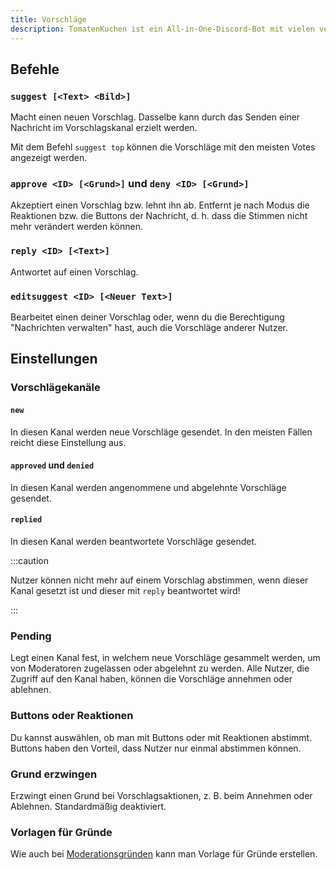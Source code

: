 ```yaml
---
title: Vorschläge
description: TomatenKuchen ist ein All-in-One-Discord-Bot mit vielen verschiedenen Funktionen. Gibt Hinweise zur Verwendung des Vorschlagssystems
---
```


## Befehle

### `suggest [<Text> <Bild>]`

Macht einen neuen Vorschlag. Dasselbe kann durch das Senden einer Nachricht im Vorschlagskanal erzielt werden.

Mit dem Befehl `suggest top` können die Vorschläge mit den meisten Votes angezeigt werden.

### `approve <ID> [<Grund>]` und `deny <ID> [<Grund>]`

Akzeptiert einen Vorschlag bzw. lehnt ihn ab. Entfernt je nach Modus die Reaktionen bzw. die Buttons der Nachricht, d. h. dass die Stimmen nicht mehr verändert werden können.

### `reply <ID> [<Text>]`

Antwortet auf einen Vorschlag.

### `editsuggest <ID> [<Neuer Text>]`

Bearbeitet einen deiner Vorschlag oder, wenn du die Berechtigung "Nachrichten verwalten" hast, auch die Vorschläge anderer Nutzer.

## Einstellungen

### Vorschlägekanäle

#### `new`

In diesen Kanal werden neue Vorschläge gesendet. In den meisten Fällen reicht diese Einstellung aus.

#### `approved` und `denied`

In diesen Kanal werden angenommene und abgelehnte Vorschläge gesendet.

#### `replied`

In diesen Kanal werden beantwortete Vorschläge gesendet.

:::caution

Nutzer können nicht mehr auf einem Vorschlag abstimmen, wenn dieser Kanal gesetzt ist und dieser mit `reply` beantwortet wird!

:::

### Pending

Legt einen Kanal fest, in welchem neue Vorschläge gesammelt werden, um von Moderatoren zugelassen oder abgelehnt zu werden. Alle Nutzer, die Zugriff auf den Kanal haben, können die Vorschläge annehmen oder ablehnen.

### Buttons oder Reaktionen

Du kannst auswählen, ob man mit Buttons oder mit Reaktionen abstimmt. Buttons haben den Vorteil, dass Nutzer nur einmal abstimmen können.

### Grund erzwingen

Erzwingt einen Grund bei Vorschlagsaktionen, z. B. beim Annehmen oder Ablehnen. Standardmäßig deaktiviert.

### Vorlagen für Gründe

Wie auch bei [Moderationsgründen](./moderation) kann man Vorlage für Gründe erstellen.
